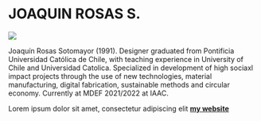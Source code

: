 # JOAQUIN ROSAS S.

![](../images/perezoso.jpg)

Joaquín Rosas Sotomayor (1991). Designer graduated from Pontificia Universidad Católica de Chile, with teaching experience in University of Chile and Universidad Catolica. Specialized in development of high sociaxl impact projects through the use of new technologies,
material manufacturing, digital fabrication,
sustainable methods and circular economy. Currently at MDEF 2021/2022 at IAAC.

Lorem ipsum dolor sit amet, consectetur adipiscing elit **[my website](https://community.emergentfutures.io/courses/5566525/content)**
